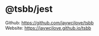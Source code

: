 @tsbb/jest
===


Github: https://github.com/jaywcjlove/tsbb  
Website: https://jaywcjlove.github.io/tsbb  